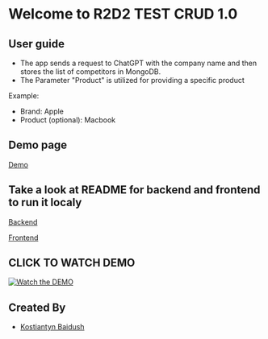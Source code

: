 # Welcome to R2D2 TEST CRUD 1.0


## User guide

* The app sends a request to ChatGPT with the company name and then stores the list of competitors in MongoDB. 
* The Parameter "Product" is utilized for providing a specific product

Example:

* Brand: Apple
* Product (optional): Macbook

## Demo page
[Demo](https://baidush.github.io/r2d2-test)

## Take a look at README for backend and frontend to run it localy

[Backend](https://github.com/baidush/r2d2-test/blob/main/backend/README.md)

[Frontend](https://github.com/baidush/r2d2-test/blob/main/frontend/README.md)


## CLICK TO WATCH DEMO 
[![Watch the DEMO](https://i.ibb.co/58t80NP/Screenshot-2024-01-12-at-02-42-55.png)](https://youtu.be/0J0ZH9jfsS8?si=SV8qSqsCTrex3uKq)


## Created By

* [Kostiantyn Baidush](http://kostix.tech/)


